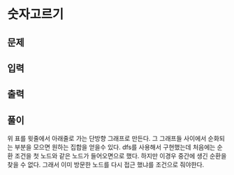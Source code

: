 # 숫자고르기

## 문제

## 입력

## 출력

## 풀이
위 표를 윗줄에서 아래줄로 가는 단방향 그래프로 만든다.
그 그래프들 사이에서 순화되는 부분을 모으면 원하는 집합을 얻을수 있다.
dfs를 사용해서 구현했는데
처음에는 순환 조건을 첫 노드와 같은 노드가 들어오면으로 했다.
하지만 이경우 중간에 생긴 순환을 찾을 수 없다.
그래서 이미 방문한 노드를 다시 접근 했냐를 조건으로 줘야한다.
